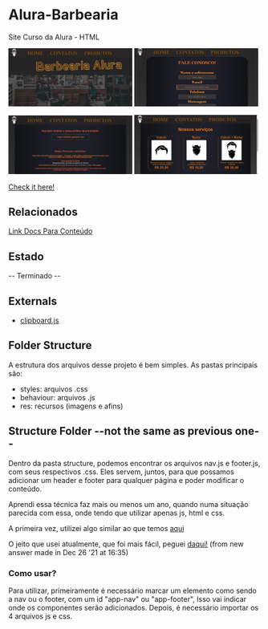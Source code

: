 # Alura-Barbearia



Site Curso da Alura - HTML 

<!--
  adicionando imagens que ficam uma do lado da outra e tem tamanho controlável!
 utilizando 49% de espaço porque o github adiciona um margin próprio que acaba causando problemas pelo visto
-->
<img src= "res/front.png" alt = "Front Page" width="49%"> <img src= "res/contact.png" alt = "Contatos" width="49%"> 

<img src= "res/politics.png" alt = "Política de Privacidade" width="49%"> <img src= "res/produtos.png" alt = "Produtos" width="49%">
 


[Check it here!](https://emilymarquessalum.github.io/alura-barbearia/)

## Relacionados

 [Link Docs Para Conteúdo](https://docs.google.com/document/d/15aEcVLfdDfoKa_wCJQsRasfXziqRMN9UHO1MjB-O3ho/edit?usp=sharing)


## Estado
-- Terminado --

## Externals

- [clipboard.js](https://clipboardjs.com/)

## Folder Structure
A estrutura dos arquivos desse projeto é bem simples. As pastas principais são: 
- styles: arquivos .css
- behaviour: arquivos .js
- res: recursos (imagens e afins) 


##  Structure  Folder --not the same as previous one--

 Dentro da pasta structure, podemos encontrar os arquivos nav.js e footer.js, com seus respectivos .css. Eles servem, juntos, para que possamos adicionar um header e footer para qualquer página e poder modificar o conteúdo.
  
Aprendi essa técnica faz mais ou menos um ano, quando numa situação parecida com essa, onde tendo que utilizar apenas js, html e css.

A primeira vez, utilizei algo similar ao que temos [aqui](https://www.w3schools.com/howto/howto_html_include.asp)

O jeito que usei atualmente, que foi mais fácil, peguei [daqui!](https://stackoverflow.com/questions/18712338/make-header-and-footer-files-to-be-included-in-multiple-html-pages/29858653) (from new answer made in Dec 26 '21 at 16:35)

### Como usar?
Para utilizar, primeiramente é necessário marcar um elemento como sendo a nav ou o footer, com um id "app-nav" ou "app-footer", Isso vai indicar onde os componentes serão adicionados. Depois, é necessário importar os 4 arquivos js e css.
 

